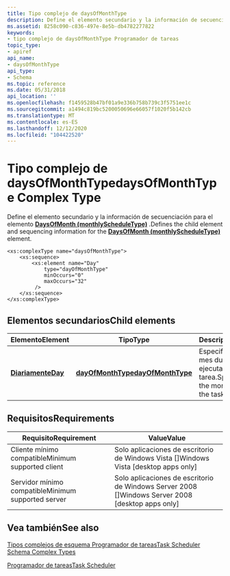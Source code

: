 ```yaml
---
title: Tipo complejo de daysOfMonthType
description: Define el elemento secundario y la información de secuenciación para el elemento DaysOfMonth (monthlyScheduleType).
ms.assetid: 8258c090-c836-497e-8e5b-db4782277822
keywords:
- tipo complejo de daysOfMonthType Programador de tareas
topic_type:
- apiref
api_name:
- daysOfMonthType
api_type:
- Schema
ms.topic: reference
ms.date: 05/31/2018
api_location: ''
ms.openlocfilehash: f1459528b47bf01a9e336b758b739c3f5751ee1c
ms.sourcegitcommit: a1494c819bc5200050696e66057f1020f5b142cb
ms.translationtype: MT
ms.contentlocale: es-ES
ms.lasthandoff: 12/12/2020
ms.locfileid: "104422520"
---
```

# <a name="daysofmonthtype-complex-type"></a><span data-ttu-id="67446-104">Tipo complejo de daysOfMonthType</span><span class="sxs-lookup"><span data-stu-id="67446-104">daysOfMonthType Complex Type</span></span>

<span data-ttu-id="67446-105">Define el elemento secundario y la información de secuenciación para el elemento [**DaysOfMonth (monthlyScheduleType)**](taskschedulerschema-daysofmonth-monthlyscheduletype-element.md) .</span><span class="sxs-lookup"><span data-stu-id="67446-105">Defines the child element and sequencing information for the [**DaysOfMonth (monthlyScheduleType)**](taskschedulerschema-daysofmonth-monthlyscheduletype-element.md) element.</span></span>

``` syntax
<xs:complexType name="daysOfMonthType">
    <xs:sequence>
        <xs:element name="Day"
            type="dayOfMonthType"
            minOccurs="0"
            maxOccurs="32"
         />
    </xs:sequence>
</xs:complexType>
```

## <a name="child-elements"></a><span data-ttu-id="67446-106">Elementos secundarios</span><span class="sxs-lookup"><span data-stu-id="67446-106">Child elements</span></span>



| <span data-ttu-id="67446-107">Elemento</span><span class="sxs-lookup"><span data-stu-id="67446-107">Element</span></span>                                                        | <span data-ttu-id="67446-108">Tipo</span><span class="sxs-lookup"><span data-stu-id="67446-108">Type</span></span>                                                                    | <span data-ttu-id="67446-109">Descripción</span><span class="sxs-lookup"><span data-stu-id="67446-109">Description</span></span>                                                          |
|----------------------------------------------------------------|-------------------------------------------------------------------------|----------------------------------------------------------------------|
| [<span data-ttu-id="67446-110">**Diariamente**</span><span class="sxs-lookup"><span data-stu-id="67446-110">**Day**</span></span>](taskschedulerschema-day-daysofmonthtype-element.md) | [<span data-ttu-id="67446-111">**dayOfMonthType**</span><span class="sxs-lookup"><span data-stu-id="67446-111">**dayOfMonthType**</span></span>](taskschedulerschema-dayofmonthtype-simpletype.md) | <span data-ttu-id="67446-112">Especifica un día del mes durante el que se ejecuta la tarea.</span><span class="sxs-lookup"><span data-stu-id="67446-112">Specifies a day of the month during which the task runs.</span></span> <br/> |



## <a name="requirements"></a><span data-ttu-id="67446-113">Requisitos</span><span class="sxs-lookup"><span data-stu-id="67446-113">Requirements</span></span>



| <span data-ttu-id="67446-114">Requisito</span><span class="sxs-lookup"><span data-stu-id="67446-114">Requirement</span></span> | <span data-ttu-id="67446-115">Value</span><span class="sxs-lookup"><span data-stu-id="67446-115">Value</span></span> |
|-------------------------------------|------------------------------------------------------|
| <span data-ttu-id="67446-116">Cliente mínimo compatible</span><span class="sxs-lookup"><span data-stu-id="67446-116">Minimum supported client</span></span><br/> | <span data-ttu-id="67446-117">Solo aplicaciones de escritorio de Windows Vista \[\]</span><span class="sxs-lookup"><span data-stu-id="67446-117">Windows Vista \[desktop apps only\]</span></span><br/>       |
| <span data-ttu-id="67446-118">Servidor mínimo compatible</span><span class="sxs-lookup"><span data-stu-id="67446-118">Minimum supported server</span></span><br/> | <span data-ttu-id="67446-119">Solo aplicaciones de escritorio de Windows Server 2008 \[\]</span><span class="sxs-lookup"><span data-stu-id="67446-119">Windows Server 2008 \[desktop apps only\]</span></span><br/> |



## <a name="see-also"></a><span data-ttu-id="67446-120">Vea también</span><span class="sxs-lookup"><span data-stu-id="67446-120">See also</span></span>

<dl> <dt>

[<span data-ttu-id="67446-121">Tipos complejos de esquema Programador de tareas</span><span class="sxs-lookup"><span data-stu-id="67446-121">Task Scheduler Schema Complex Types</span></span>](task-scheduler-schema-complex-types.md)
</dt> <dt>

[<span data-ttu-id="67446-122">Programador de tareas</span><span class="sxs-lookup"><span data-stu-id="67446-122">Task Scheduler</span></span>](task-scheduler-start-page.md)
</dt> </dl>

 

 





